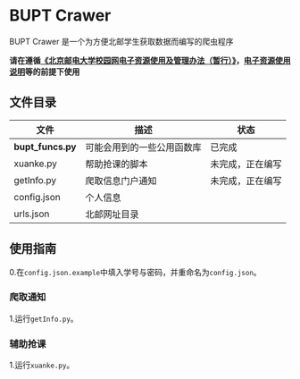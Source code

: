 # BUPT Crawer

BUPT Crawer 是一个为方便北邮学生获取数据而编写的爬虫程序

**请在遵循[《北京邮电大学校园网电子资源使用及管理办法（暂行）》](https://lib.bupt.edu.cn/a/ziyuan/dianziziyuan/guanlibanfa/)，[电子资源使用说明](https://lib.bupt.edu.cn/a/ziyuan/dianziziyuan/banquanshuoming/)等的前提下使用**

## 文件目录
|    文件    |    描述    |    状态    |
|---------------|---------------|---------------|
|  **bupt_funcs.py**  |  可能会用到的一些公用函数库  |  已完成  |
|  xuanke.py  |  帮助抢课的脚本  |  未完成，正在编写  |
|  getInfo.py  |  爬取信息门户通知  |  未完成，正在编写  |
|  config.json  |  个人信息  |
|  urls.json  |  北邮网址目录  |

## 使用指南

0.在`config.json.example`中填入学号与密码，并重命名为`config.json`。

### 爬取通知

1.运行`getInfo.py`。

### 辅助抢课

1.运行`xuanke.py`。